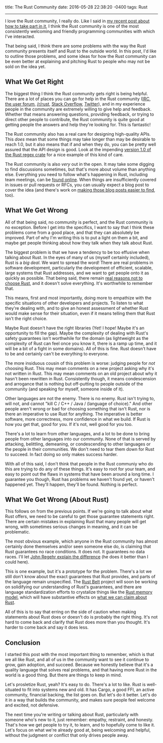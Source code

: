 title: The Rust Community
date: 2016-05-28 22:38:20 -0400
tags: Rust

---

I love the Rust community, I really do. Like I said in [my recent post about
how to take part in it][joining], I think the Rust community is one of the most
consistently welcoming and friendly programming communities with which I've
interacted.

That being said, I think there are some problems with the way the Rust community
presents itself and Rust to the outside world. In this post, I'd like to outline
those problems, and some ideas for how the Rust community can be even better at
explaining and pitching Rust to people who may not be sold on the idea yet.

<!-- more -->

## What We Get Right

The biggest thing I think the Rust community gets right is being helpful. There
are a lot of places you can go for help in the Rust community ([IRC][irc], [the user forum][user-forum], [/r/rust][subreddit],
[Stack Overflow][stack-overflow], [Twitter][twitter]), and in my experience
people in the community are extremely willing to give help and feedback. Whether
that means answering questions, providing feedback, or trying to direct other
people to contribute, the Rust community is quite good at getting people the
answers and help they're looking for. This is fantastic!

The Rust community also has a real care for designing high-quality APIs. This
_does_ mean that some things may take longer than may be desirable to reach
1.0, but it also means that if and when they do, you can be pretty well
assured that the API design is good. Look at the impending [version 1.0 of the
Rust regex crate][regex] for a nice example of this kind of care.

The Rust community is also _very_ out in the open. It may take some digging to
find discussions sometimes, but that's more about volume than anything else.
Everything you need to follow what's happening in Rust, including team
meetings, can be [found online][meeting-minutes]. When things are
insufficiently covered in issues or pull requests or RFCs, you can usually
expect a blog post to cover the idea (and there's work on [making those blog
posts easier to find][planet], too).

## What We Get Wrong

All of that being said, no community is perfect, and the Rust community is no
exception. Before I get into the specifics, I want to say that I think these
problems come from a good place, and that they can absolutely be improved.
Part of why I'm writing this is to put a light on them a bit, and maybe get
people thinking about how they talk when they talk about Rust.

The biggest problem is that we have a tendency to be too effusive when talking
about Rust. In the eyes of many of us (myself certainly included), Rust is a
_big deal_. We want to spread the word! There are real problems in software
development, particularly the development of efficient, scalable, large
systems that Rust addresses, and we want to get people onto it as quickly as
possible. That being said, there remain [real reasons not to choose
Rust][why-not], and it doesn't solve everything. It's worthwhile to remember
that.

This means, first and most importantly, doing more to empathize with the
specific situations of other developers and projects. To listen to what they're
dealing with, and to give an honest assessment of whether Rust would make sense
for their situation, even if it means telling them that Rust isn't the right
choice.

Maybe Rust doesn't have the right libraries (Yet! I hope! Maybe it's an
opportunity to fill the gap). Maybe the complexity of dealing with Rust's
safety guarantees isn't worthwhile for the domain (as lightweight as the
complexity of Rust can feel once you know it, there is a ramp up time, and it
will be a bit of a fight in some domains). All of this is fine. Rust doesn't
have to be and certainly can't be everything to everyone.

The more insiduous cousin of this problem is worse: judging people for _not_
choosing Rust. This may mean comments on a new project asking why it's not
written in Rust. This may mean comments on an old project about why it hasn't
been rewritten in Rust. Consistently though, it means condescension and
arrogance that is nothing but off-putting to people outside of the community
(and speaking for myself, someone inside of it).

Other languages are not the enemy. There is no enemy. Rust isn't trying to,
will not, and cannot "kill C / C++ / Java / (language of choice)." And other
people aren't wrong or bad for choosing something that isn't Rust, nor is
there an imperative to use Rust for anything. The imperative is better
software, more correctness, more confidence in what we build. If Rust is how
you get that, good for you. If it's not, well good for you too.

There's a lot to learn from other languages, and a lot to be done to bring
people from other languages into our community. None of that is served by
attacking, belittling, demeaning, or condescending to other languages or
the people in their communities. We don't need to tear them down for Rust
to succeed. In fact doing so only makes success harder.

With all of this said, I don't think that people in the Rust communiy who do
this are trying to do any of these things. It's easy to root for your team,
and easy to point out the flaws in systems that have been around a long time.
I guarantee you though, Rust has problems we haven't found yet, or haven't
happened yet. They'll happen, they'll be found. Nothing is perfect.

## What We Get Wrong (About Rust)

This follows on from the previous points. If we're going to talk about what
Rust offers, we need to be careful to get those guarantee statements right.
There are certain mistakes in explaining Rust that many people will get wrong,
with sometimes serious changes in meaning, and it can be problematic.

The most obvious example, which anyone in the Rust community has almost
certainly done themselves and/or seen someone else do, is claiming that Rust
guarantees no race conditions. It does not. It guarantees no data races. I'll
let [John Regehr explain the difference][regehr] (he does it better than I
could here).

This is one example, but it's a prototype for the problem. There's a lot we
still don't know about the exact guarantees that Rust provides, and parts of
the language remain unspecified. The [Rust Belt][rust-belt] project will soon
be working on solidifying our understanding of Rust's guarantees, and there
are language standardization efforts to crystalize things like the [Rust
memory model][memory-model], which will have substantive effects on [what we
can claim about Rust][tootsie-pop].

All of this is to say that erring on the side of caution when making statements
about Rust does or doesn't do is probably the right thing. It's not hard to
come back and clarify that Rust does more than you thought. It's harder to
come back and say it does less.

## Conclusion

I started this post with the most important thing to remember, which is that we
all like Rust, and all of us in the community want to see it continue to grow,
gain adoption, and succeed. Because we honestly believe that it's a quality
language that solves real problems, and that having more Rust in the world is
a good thing. But there are things to keep in mind.

Let's prosletize Rust, yeah? It's easy to do. There's a lot to like. Rust
is well-situated to fit into systems new and old. It has Cargo, a good FFI, an active
community, financial backing, the list goes on. But let's do it better. Let's
do it in a way that builds the community, and makes sure people feel welcome
and excited, not defensive.

The next time you're writing or talking about Rust, particularly with someone
who's new to it, just remember: empathy, restraint, and honesty. That's how we
get people to try it, to learn, and to hopefully come to like it. Let's focus
on what we're already good at, being welcoming and helpful, without the judgment
or conflict that only drives people away.

[joining]: http://www.suspectsemantics.com/blog/2016/05/25/joining-the-rust-community/
[irc]: https://www.rust-lang.org/community.html#irc-channels
[user-forum]: https://users.rust-lang.org/
[subreddit]: https://www.reddit.com/r/rust
[stack-overflow]: http://stackoverflow.com/questions/tagged/rust
[twitter]: https://twitter.com/hashtag/rustlang
[regex]: https://github.com/rust-lang/rfcs/pull/1620
[meeting-minutes]: https://github.com/rust-lang/meeting-minutes
[planet]: https://internals.rust-lang.org/t/should-there-be-a-rust-planet/3434
[why-not]: https://www.reddit.com/r/rust/comments/4kqhqz/why_arent_you_using_rust_at_work/
[regehr]: http://blog.regehr.org/archives/490
[rust-belt]: http://plv.mpi-sws.org/rustbelt/
[memory-model]: https://github.com/rust-lang/rfcs/issues/1447
[tootsie-pop]: http://smallcultfollowing.com/babysteps/blog/2016/05/27/the-tootsie-pop-model-for-unsafe-code/

